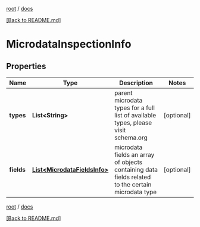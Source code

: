 [root](./../ "root") / [docs](./ "docs")

[[Back to README.md]](./../README.md "[Back to README.md]")

# MicrodataInspectionInfo

## Properties

| Name | Type | Description | Notes |
|------------ | ------------- | ------------- | -------------|
|**types** | **List&lt;String&gt;** | parent microdata types for a full list of available types, please visit schema.org |  [optional] |
|**fields** | [**List&lt;MicrodataFieldsInfo&gt;**](MicrodataFieldsInfo.md) | microdata fields an array of objects containing data fields related to the certain microdata type |  [optional] |

[root](./../ "root") / [docs](./ "docs")

[[Back to README.md]](./../README.md "[Back to README.md]")